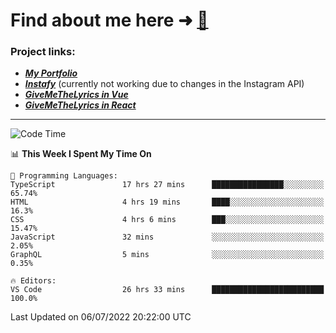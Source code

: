 # Find about me here ➜ [🧑](https://pauabella.dev)

### Project links:
- ***[My Portfolio](https://pauabella.dev)***
- ***[Instafy](https://instafy.me)*** (currently not working due to changes in the Instagram API)
- ***[GiveMeTheLyrics in Vue](https://lyrics.pauabella.dev)***
- ***[GiveMeTheLyrics in React](https://pauabella.dev/GiveMeTheLyrics)***

---
<!--START_SECTION:waka-->
![Code Time](http://img.shields.io/badge/Code%20Time-1%2C248%20hrs%2037%20mins-blue)

📊 **This Week I Spent My Time On** 

```text
💬 Programming Languages: 
TypeScript               17 hrs 27 mins      ████████████████░░░░░░░░░   65.74% 
HTML                     4 hrs 19 mins       ████░░░░░░░░░░░░░░░░░░░░░   16.3% 
CSS                      4 hrs 6 mins        ███░░░░░░░░░░░░░░░░░░░░░░   15.47% 
JavaScript               32 mins             ░░░░░░░░░░░░░░░░░░░░░░░░░   2.05% 
GraphQL                  5 mins              ░░░░░░░░░░░░░░░░░░░░░░░░░   0.35%

🔥 Editors: 
VS Code                  26 hrs 33 mins      █████████████████████████   100.0%

```


 Last Updated on 06/07/2022 20:22:00 UTC
<!--END_SECTION:waka-->
